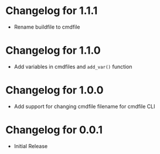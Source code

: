 # Changelog for 1.1.1
- Rename buildfile to cmdfile

# Changelog for 1.1.0
- Add variables in cmdfiles and `add_var()` function

# Changelog for 1.0.0
- Add support for changing cmdfile filename for cmdfile CLI

# Changelog for 0.0.1
- Initial Release
